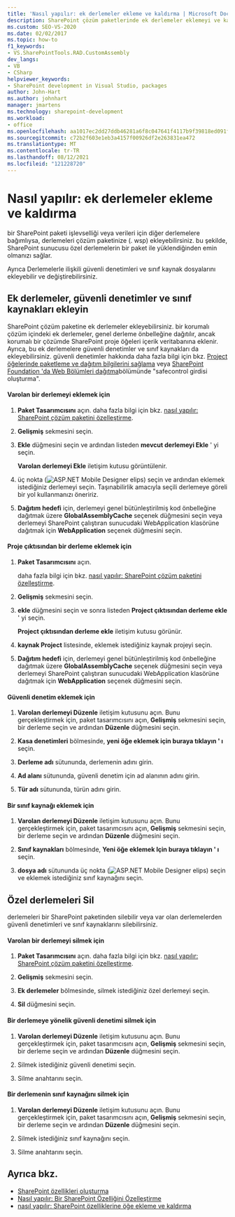 ```yaml
---
title: 'Nasıl yapılır: ek derlemeler ekleme ve kaldırma | Microsoft Docs'
description: SharePoint çözüm paketlerinde ek derlemeler eklemeyi ve kaldırmayı öğrenin. Ayrıca, güvenli denetimler ve sınıf kaynakları ekleyin veya silin.
ms.custom: SEO-VS-2020
ms.date: 02/02/2017
ms.topic: how-to
f1_keywords:
- VS.SharePointTools.RAD.CustomAssembly
dev_langs:
- VB
- CSharp
helpviewer_keywords:
- SharePoint development in Visual Studio, packages
author: John-Hart
ms.author: johnhart
manager: jmartens
ms.technology: sharepoint-development
ms.workload:
- office
ms.openlocfilehash: aa1017ec2dd27ddb46281a6f8c047641f4117b9f39818ed091f5174d91e79240
ms.sourcegitcommit: c72b2f603e1eb3a4157f00926df2e263831ea472
ms.translationtype: MT
ms.contentlocale: tr-TR
ms.lasthandoff: 08/12/2021
ms.locfileid: "121228720"
---
```

# <a name="how-to-add-and-remove-additional-assemblies"></a>Nasıl yapılır: ek derlemeler ekleme ve kaldırma
  bir SharePoint paketi işlevselliği veya verileri için diğer derlemelere bağımlıysa, derlemeleri çözüm paketinize (. wsp) ekleyebilirsiniz. bu şekilde, SharePoint sunucusu özel derlemelerin bir paket ile yüklendiğinden emin olmanızı sağlar.

 Ayrıca Derlemelerle ilişkili güvenli denetimleri ve sınıf kaynak dosyalarını ekleyebilir ve değiştirebilirsiniz.

## <a name="add-additional-assemblies-safe-controls-and-class-resources"></a>Ek derlemeler, güvenli denetimler ve sınıf kaynakları ekleyin
 SharePoint çözüm paketine ek derlemeler ekleyebilirsiniz. bir korumalı çözüm içindeki ek derlemeler, genel derleme önbelleğine dağıtılır, ancak korumalı bir çözümde SharePoint proje öğeleri içerik veritabanına eklenir. Ayrıca, bu ek derlemelere güvenli denetimler ve sınıf kaynakları da ekleyebilirsiniz. güvenli denetimler hakkında daha fazla bilgi için bkz. [Project öğelerinde paketleme ve dağıtım bilgilerini sağlama](../sharepoint/providing-packaging-and-deployment-information-in-project-items.md) veya [SharePoint Foundation 'da Web Bölümleri dağıtma](/previous-versions/office/developer/sharepoint-2010/cc768621(v=office.14))bölümünde "safecontrol girdisi oluşturma".

#### <a name="to-add-an-existing-assembly"></a>Varolan bir derlemeyi eklemek için

1. **Paket Tasarımcısını** açın. daha fazla bilgi için bkz. [nasıl yapılır: SharePoint çözüm paketini özelleştirme](../sharepoint/how-to-customize-a-sharepoint-solution-package.md).

2. **Gelişmiş** sekmesini seçin.

3. **Ekle** düğmesini seçin ve ardından listeden **mevcut derlemeyi Ekle** ' yi seçin.

     **Varolan derlemeyi Ekle** iletişim kutusu görüntülenir.

4. üç nokta (![ASP.NET Mobile Designer elips](../sharepoint/media/mwellipsis.gif "ASP.NET Mobil tasarımcı elips")) seçin ve ardından eklemek istediğiniz derlemeyi seçin. Taşınabilirlik amacıyla seçili derlemeye göreli bir yol kullanmanızı öneririz.

5. **Dağıtım hedefi** için, derlemeyi genel bütünleştirilmiş kod önbelleğine dağıtmak üzere **GlobalAssemblyCache** seçenek düğmesini seçin veya derlemeyi SharePoint çalıştıran sunucudaki WebApplication klasörüne dağıtmak için **WebApplication** seçenek düğmesini seçin.

#### <a name="to-add-an-assembly-from-project-output"></a>Proje çıktısından bir derleme eklemek için

1. **Paket Tasarımcısını** açın.

     daha fazla bilgi için bkz. [nasıl yapılır: SharePoint çözüm paketini özelleştirme](../sharepoint/how-to-customize-a-sharepoint-solution-package.md).

2. **Gelişmiş** sekmesini seçin.

3. **ekle** düğmesini seçin ve sonra listeden **Project çıktısından derleme ekle** ' yi seçin.

     **Project çıktısından derleme ekle** iletişim kutusu görünür.

4. **kaynak Project** listesinde, eklemek istediğiniz kaynak projeyi seçin.

5. **Dağıtım hedefi** için, derlemeyi genel bütünleştirilmiş kod önbelleğine dağıtmak üzere **GlobalAssemblyCache** seçenek düğmesini seçin veya derlemeyi SharePoint çalıştıran sunucudaki WebApplication klasörüne dağıtmak için **WebApplication** seçenek düğmesini seçin.

#### <a name="to-add-a-safe-control"></a>Güvenli denetim eklemek için

1. **Varolan derlemeyi Düzenle** iletişim kutusunu açın. Bunu gerçekleştirmek için, paket tasarımcısını açın, **Gelişmiş** sekmesini seçin, bir derleme seçin ve ardından **Düzenle** düğmesini seçin.

2. **Kasa denetimleri** bölmesinde, **yeni öğe eklemek için buraya tıklayın ' ı** seçin.

3. **Derleme adı** sütununda, derlemenin adını girin.

4. **Ad alanı** sütununda, güvenli denetim için ad alanının adını girin.

5. **Tür adı** sütununda, türün adını girin.

#### <a name="to-add-a-class-resource"></a>Bir sınıf kaynağı eklemek için

1. **Varolan derlemeyi Düzenle** iletişim kutusunu açın. Bunu gerçekleştirmek için, paket tasarımcısını açın, **Gelişmiş** sekmesini seçin, bir derleme seçin ve ardından **Düzenle** düğmesini seçin.

2. **Sınıf kaynakları** bölmesinde, **Yeni öğe eklemek Için buraya tıklayın ' ı** seçin.

3. **dosya adı** sütununda üç nokta (![ASP.NET Mobile Designer elips](../sharepoint/media/mwellipsis.gif "ASP.NET Mobil tasarımcı elips")) seçin ve eklemek istediğiniz sınıf kaynağını seçin.

## <a name="delete-custom-assemblies"></a>Özel derlemeleri Sil
 derlemeleri bir SharePoint paketinden silebilir veya var olan derlemelerden güvenli denetimleri ve sınıf kaynaklarını silebilirsiniz.

#### <a name="to-delete-an-existing-assembly"></a>Varolan bir derlemeyi silmek için

1. **Paket Tasarımcısını** açın. daha fazla bilgi için bkz. [nasıl yapılır: SharePoint çözüm paketini özelleştirme](../sharepoint/how-to-customize-a-sharepoint-solution-package.md).

2. **Gelişmiş** sekmesini seçin.

3. **Ek derlemeler** bölmesinde, silmek istediğiniz özel derlemeyi seçin.

4. **Sil** düğmesini seçin.

#### <a name="to-delete-a-safe-control-for-an-assembly"></a>Bir derlemeye yönelik güvenli denetimi silmek için

1. **Varolan derlemeyi Düzenle** iletişim kutusunu açın. Bunu gerçekleştirmek için, paket tasarımcısını açın, **Gelişmiş** sekmesini seçin, bir derleme seçin ve ardından **Düzenle** düğmesini seçin.

2. Silmek istediğiniz güvenli denetimi seçin.

3. Silme anahtarını seçin.

#### <a name="to-delete-a-class-resource-for-an-assembly"></a>Bir derlemenin sınıf kaynağını silmek için

1. **Varolan derlemeyi Düzenle** iletişim kutusunu açın. Bunu gerçekleştirmek için, paket tasarımcısını açın, **Gelişmiş** sekmesini seçin, bir derleme seçin ve ardından **Düzenle** düğmesini seçin.

2. Silmek istediğiniz sınıf kaynağını seçin.

3. Silme anahtarını seçin.

## <a name="see-also"></a>Ayrıca bkz.
- [SharePoint özellikleri oluşturma](../sharepoint/creating-sharepoint-features.md)
- [Nasıl yapılır: Bir SharePoint Özelliğini Özelleştirme](../sharepoint/how-to-customize-a-sharepoint-feature.md)
- [nasıl yapılır: SharePoint özelliklerine öğe ekleme ve kaldırma](../sharepoint/how-to-add-and-remove-items-to-sharepoint-features.md)
